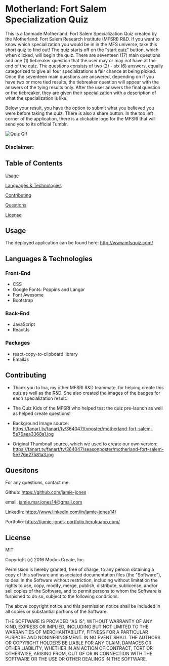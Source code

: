 # Motherland: Fort Salem Specialization Quiz
This is a fanmade Motherland: Fort Salem Specialization Quiz created by the Motherland: Fort Salem Research Institute (MFSRI) R&D. If you want to know which specialization you would be in in the MFS universe, take this short quiz to find out! The quiz starts off on the "start quiz" button, which when clicked, will begin the quiz. There are seventeen (17) main questions and one (1) tiebreaker question that the user may or may not have at the end of the quiz. The questions consists of two (2) - six (6) answers, equally categorized to give all four specializations a fair chance at being picked. Once the seventeen main questions are answered, depending on if you have two or more tied results, the tiebreaker question will appear with the answers of the tying results only. After the user answers the final question or the tiebreaker, they are given their specialization with a description of what the specialization is like.

Below your result, you have the option to submit what you believed you were before taking the quiz. There is also a share button. In the top left corner of the application, there is a clickable logo for the MFSRI that will send you to its official Tumblr.

<img src="./client/src/assets/mfsquiz.gif" alt="Quiz Gif">

### Disclaimer:

## Table of Contents

[Usage](#Usage)

[Languages & Technologies](#Languages-Technologies)

[Contributing](#Contributing)

[Questions](#Questions)

[License](#License)

## Usage

The deployed application can be found here: http://www.mfsquiz.com/

## Languages & Technologies

### Front-End

* CSS
* Google Fonts: Poppins and Langar
* Font Awesome
* Bootstrap

### Back-End

* JavaScript
* ReactJs

### Packages

* react-copy-to-clipboard library
* EmailJs

## Contributing

* Thank you to Ina, my other MFSRI R&D teammate, for helping create this quiz as well as the R&D. She also created the images of the badges for each specialization result.

* The Quiz Kids of the MFSRI who helped test the quiz pre-launch as well as helped create questions!

* Background Image source: https://fanart.tv/fanart/tv/364047/tvposter/motherland-fort-salem-5e76aea3368a1.jpg

* Original Thumbnail source, which we used to create our own version: https://fanart.tv/fanart/tv/364047/seasonposter/motherland-fort-salem-5e776e27581a3.jpg

## Quesitons

For any questions, contact me:

Github: https://github.com/jamie-jones

email: jamie.mar.jones14@gmail.com

LinkedIn: https://www.linkedin.com/in/jamie-jones14/

Portfolio: https://jamie-jones-portfolio.herokuapp.com/

## License

MIT

Copyright (c) 2016 Modus Create, Inc.

Permission is hereby granted, free of charge, to any person obtaining a copy of this software and associated documentation files (the "Software"), to deal in the Software without restriction, including without limitation the rights to use, copy, modify, merge, publish, distribute, sublicense, and/or sell copies of the Software, and to permit persons to whom the Software is furnished to do so, subject to the following conditions:

The above copyright notice and this permission notice shall be included in all copies or substantial portions of the Software.

THE SOFTWARE IS PROVIDED "AS IS", WITHOUT WARRANTY OF ANY KIND, EXPRESS OR IMPLIED, INCLUDING BUT NOT LIMITED TO THE WARRANTIES OF MERCHANTABILITY, FITNESS FOR A PARTICULAR PURPOSE AND NONINFRINGEMENT. IN NO EVENT SHALL THE AUTHORS OR COPYRIGHT HOLDERS BE LIABLE FOR ANY CLAIM, DAMAGES OR OTHER LIABILITY, WHETHER IN AN ACTION OF CONTRACT, TORT OR OTHERWISE, ARISING FROM, OUT OF OR IN CONNECTION WITH THE SOFTWARE OR THE USE OR OTHER DEALINGS IN THE SOFTWARE.
